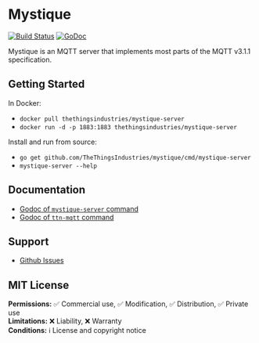 # Mystique

[![Build Status](https://travis-ci.com/TheThingsIndustries/mystique.svg?token=1QaLXVRDNDzteUYgpS8B&branch=master)](https://travis-ci.com/TheThingsIndustries/mystique) [![GoDoc](https://godoc.org/github.com/TheThingsIndustries/mystique?status.svg)](https://godoc.org/github.com/TheThingsIndustries/mystique)

Mystique is an MQTT server that implements most parts of the MQTT v3.1.1 specification.

## Getting Started

In Docker: 

- `docker pull thethingsindustries/mystique-server`
- `docker run -d -p 1883:1883 thethingsindustries/mystique-server`

Install and run from source:

- `go get github.com/TheThingsIndustries/mystique/cmd/mystique-server`
- `mystique-server --help`

## Documentation

- [Godoc of `mystique-server` command](https://godoc.org/github.com/TheThingsIndustries/mystique/cmd/mystique-server)
- [Godoc of `ttn-mqtt` command](https://godoc.org/github.com/TheThingsIndustries/mystique/cmd/ttn-mqtt)

## Support

- [Github Issues](https://github.com/TheThingsIndustries/mystique/issues)

## MIT License

**Permissions:** ✅ Commercial use, ✅ Modification, ✅ Distribution, ✅ Private use  
**Limitations:** ❌ Liability, ❌ Warranty  
**Conditions:** ℹ License and copyright notice
